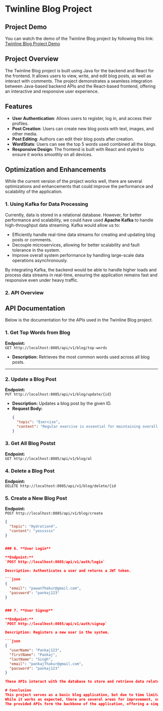 # Twinline Blog Project

## Project Demo

You can watch the demo of the Twinline Blog project by following this link:  
[Twinline Blog Project Demo](https://youtu.be/X8RNPHQJSIw)

## Project Overview

The Twinline Blog project is built using Java for the backend and React for the frontend. It allows users to view, write, and edit blog posts, as well as interact with comments. The project demonstrates a seamless integration between Java-based backend APIs and the React-based frontend, offering an interactive and responsive user experience.

## Features

- **User Authentication**: Allows users to register, log in, and access their profiles.
- **Post Creation**: Users can create new blog posts with text, images, and other media.
- **Post Editing**: Authors can edit their blog posts after creation.
- **WordStats**: Users can see the top 5 words used combined all the blogs.
- **Responsive Design**: The frontend is built with React and styled to ensure it works smoothly on all devices.

## Optimization and Enhancements

While the current version of the project works well, there are several optimizations and enhancements that could improve the performance and scalability of the application.

### 1. **Using Kafka for Data Processing**

Currently, data is stored in a relational database. However, for better performance and scalability, we could have used **Apache Kafka** to handle high-throughput data streaming. Kafka would allow us to:

- Efficiently handle real-time data streams for creating and updating blog posts or comments.
- Decouple microservices, allowing for better scalability and fault tolerance in the system.
- Improve overall system performance by handling large-scale data operations asynchronously.

By integrating Kafka, the backend would be able to handle higher loads and process data streams in real-time, ensuring the application remains fast and responsive even under heavy traffic.

### 2. **API Overview**

## API Documentation

Below is the documentation for the APIs used in the Twinline Blog project.

### 1. **Get Top Words from Blog**

**Endpoint:**  
`GET http://localhost:8085/api/v1/blog/top-words`

- **Description:** Retrieves the most common words used across all blog posts.

---

### 2. **Update a Blog Post**

**Endpoint:**  
`PUT http://localhost:8085/api/v1/blog/update/{id}`

- **Description:** Updates a blog post by the given ID.
- **Request Body:**
  ```json
  {
    "topic": "Exercise",
    "content": "Regular exercise is essential for maintaining overall health and well-being. It helps improve cardiovascular health, strengthens muscles, boosts mood, and enhances endurance. Engaging in activities such as jogging, yoga, weight training, or cycling can reduce the risk of chronic diseases like diabetes and heart disease. Aim for at least 30 minutes of moderate physical activity daily to stay fit and active."
  }

### 3. **Get All Blog Postst**

**Endpoint:**  
`GET http://localhost:8085/api/v1/blog/al`

### 4. **Delete a Blog Post**

**Endpoint:**  
`DELETE http://localhost:8085/api/v1/blog/delete/{id`


### 5. **Create a New Blog Post**

**Endpoint:**  
`POST http://localhost:8085/api/v1/blog/create`

```json
{
  "topic": "Hydration4",
  "content": "yessssss"
}


### 6. **User Login**

**Endpoint:**  
`POST http://localhost:8085/api/v1/auth/login`

Description: Authenticates a user and returns a JWT token.

```json
{
  "email": "pawanThakur@gmail.com",
  "password": "pankaj123"
}


### 7. **User Signup**

**Endpoint:**  
`POST http://localhost:8085/api/v1/auth/signup`

Description: Registers a new user in the system.

```json
{
  "userName": "Pankaj123",
  "firstName": "Pankaj",
  "lastName": "Singh",
  "email": "pankajThakur@gmail.com",
  "password": "pankaj123"
}

These APIs interact with the database to store and retrieve data related to users, posts, and comments.

# Conclusion
This project serves as a basic blog application, but due to time limitations, it has not been deployed or fully optimized.
While it works as expected, there are several areas for improvement, such as integrating Kafka for data handling and scaling out the application architecture. With more time, the project could be enhanced with better performance optimizations, such as caching and implementing a microservices architecture.
The provided APIs form the backbone of the application, offering a simple yet effective way to manage blog posts and comments.
